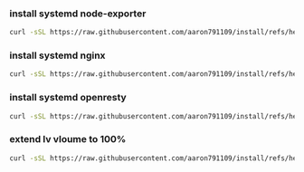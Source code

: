 
### install systemd node-exporter
```bash
curl -sSL https://raw.githubusercontent.com/aaron791109/install/refs/heads/main/exporter.sh | bash
```

### install systemd nginx
```bash
curl -sSL https://raw.githubusercontent.com/aaron791109/install/refs/heads/main/install-latest-nginx.sh | bash
```

### install systemd openresty
```bash
curl -sSL https://raw.githubusercontent.com/aaron791109/install/refs/heads/main/install-openresty.sh | bash
```


### extend lv vloume to 100%
```bash
curl -sSL https://raw.githubusercontent.com/aaron791109/install/refs/heads/main/ubuntu-extend-disk.sh | bash
```
